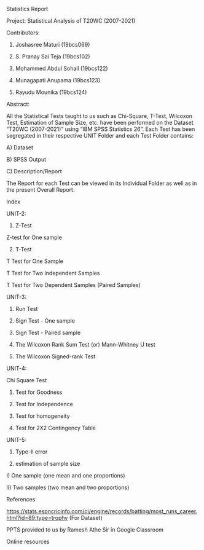 Statistics Report

Project: Statistical Analysis of T20WC (2007-2021)

Contributors:

1. Joshasree Maturi (19bcs069)

2. S. Pranay Sai Teja (19bcs102)

3. Mohammed Abdul Sohail (19bcs122)

4. Munagapati Anupama (19bcs123)

5. Rayudu Mounika (19bcs124)

Abstract:

All the Statistical Tests taught to us such as Chi-Square, T-Test, Wilcoxon Test, Estimation of Sample Size, etc. have been performed on the Dataset “T20WC (2007-2021)” using “IBM SPSS Statistics 26”. Each Test has been segregated in their respective UNIT Folder and each Test Folder contains:

A) Dataset

B) SPSS Output

C) Description/Report

The Report for each Test can be viewed in its Individual Folder as well as in the present Overall Report.

Index

UNIT-2:

1. Z-Test

Z-test for One sample

2. T-Test

T Test for One Sample

T Test for Two Independent Samples

T Test for Two Dependent Samples (Paired Samples)

UNIT-3:

1. Run Test

2. Sign Test - One sample

3. Sign Test - Paired sample

4. The Wilcoxon Rank Sum Test (or) Mann-Whitney U test

5. The Wilcoxon Signed-rank Test

UNIT-4:

Chi Square Test

1. Test for Goodness

2. Test for Independence

3. Test for homogeneity

4. Test for 2X2 Contingency Table

UNIT-5:

1. Type-II error

2. estimation of sample size

I) One sample (one mean and one proportions)

II) Two samples (two mean and two proportions)

References

https://stats.espncricinfo.com/ci/engine/records/batting/most_runs_career.html?id=89;type=trophy (For Dataset)

PPTS provided to us by Ramesh Athe Sir in Google Classroom

Online resources
